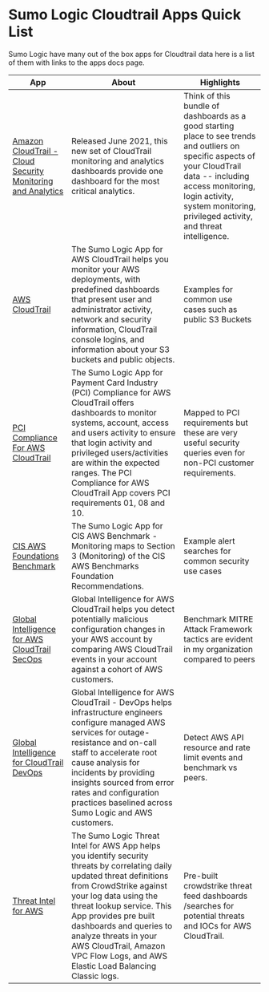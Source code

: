 # Sumo Logic Cloudtrail Apps Quick List

Sumo Logic have many out of the box apps for Cloudtrail data here is a list of them with links to the apps docs page.


| App  |  About | Highlights  |
|---|---|---|
| [Amazon CloudTrail - Cloud Security Monitoring and Analytics](https://help.sumologic.com/07Sumo-Logic-Apps/Cloud_Security_Monitoring_and_Analytics/Amazon_CloudTrail_-_Cloud_Security_Monitoring_and_Analytics) |  Released June 2021, this new set of CloudTrail monitoring and analytics dashboards provide one dashboard for the most critical analytics.  |  Think of this bundle of dashboards as a good starting place to see trends and outliers on specific aspects of your CloudTrail data -- including access monitoring, login activity, system monitoring, privileged activity, and threat intelligence. | 
| [AWS CloudTrail](https://help.sumologic.com/?cid=5068)  | The Sumo Logic App for AWS CloudTrail helps you monitor your AWS deployments, with predefined dashboards that present user and administrator activity, network and security information, CloudTrail console logins, and information about your S3 buckets and public objects. |  Examples for common use cases such as public S3 Buckets| 
| [PCI Compliance For AWS CloudTrail](https://help.sumologic.com/?cid=5111)   |  The Sumo Logic App for Payment Card Industry (PCI) Compliance for AWS CloudTrail offers dashboards to monitor systems, account, access and users activity to ensure that login activity and privileged users/activities are within the expected ranges. The PCI Compliance for AWS CloudTrail App covers PCI requirements 01, 08 and 10.| Mapped to PCI requirements but these are very useful security queries even for non-PCI customer requirements.| 
| [CIS AWS Foundations Benchmark](https://help.sumologic.com/?cid=1095)   |  The Sumo Logic App for CIS AWS Benchmark - Monitoring maps to Section 3 (Monitoring) of the CIS AWS Benchmarks Foundation Recommendations. | Example alert searches for common security use cases  | 
| [Global Intelligence for AWS CloudTrail SecOps](https://help.sumologic.com/?cid=1986)  | Global Intelligence for AWS CloudTrail helps you detect potentially malicious configuration changes in your AWS account by comparing AWS CloudTrail events in your account against a cohort of AWS customers.  |  Benchmark MITRE Attack Framework tactics are evident in my organization compared to peers |  
| [Global Intelligence for CloudTrail DevOps](https://help.sumologic.com/?cid=6066) | Global Intelligence for AWS CloudTrail - DevOps helps infrastructure engineers configure managed AWS services for outage-resistance and on-call staff to accelerate root cause analysis for incidents by providing insights sourced from error rates and configuration practices baselined across Sumo Logic and AWS customers.  | Detect AWS API resource and rate limit events and benchmark vs peers. |  
|  [Threat Intel for AWS](https://help.sumologic.com/?cid=3010) | The Sumo Logic Threat Intel for AWS App helps you identify security threats by correlating daily updated threat definitions from CrowdStrike against your log data using the threat lookup service. This App provides pre built dashboards and queries to analyze threats in your AWS CloudTrail, Amazon VPC Flow Logs, and AWS Elastic Load Balancing Classic logs.  | Pre-built crowdstrike threat feed dashboards /searches for potential threats and IOCs for AWS CloudTrail.  |  
